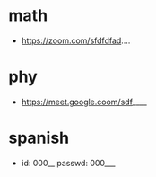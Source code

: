 # math
- https://zoom.com/sfdfdfad.... 
# phy
- https://meet.google.coom/sdf____
# spanish
- id: 000__ passwd: 000___
